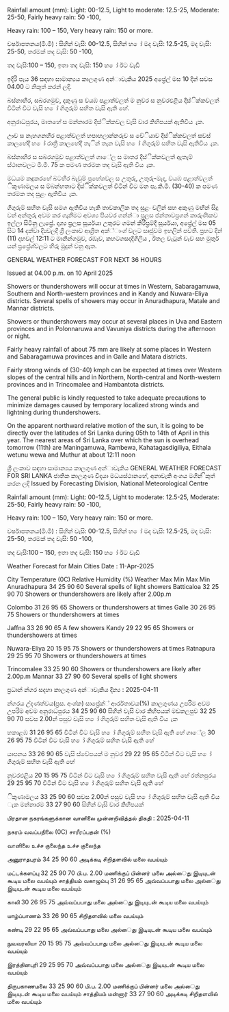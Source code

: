 Rainfall amount (mm): Light: 00-12.5, Light to moderate: 12.5-25, Moderate: 25-50, Fairly heavy rain: 50 -100,

Heavy rain: 100 – 150, Very heavy rain: 150 or more.

වර්ෂාපතනය(මි.මී) : සිහින් වැසි: 00-12.5, සිහින් හ ෝ මද වැසි: 12.5-25, මද වැසි: 25-50, තරමක් තද වැසි: 50 -100,

තද වැසි:100 – 150, ඉතා තද වැසි: 150 හ ෝ ඊට වැඩි

ඉදිරි පැය 36 සඳහා සාමාන්‍යය කාලගුණ අන්‍ාවැකිය 2025 අප්‍රේල් මස 10 දින්‍ සවස 04.00 ට නිකුත් කරන්‍ ලදි.

බස්නාහිර, සබරගමුව, දකුණු ස වයඹ පළාත්වලත් ම නුවර ස නුවරඑළිය දිස්ික්කවලත් විටින් විට වැසි හ ෝ ගිගුරුම් සහිත වැසි ඇති හේ.

අනුරාධපුරය, මාතහේ ස මන්නාරම දිස්ික්කවල වැසි වාර කිහිපයක් ඇතිවිය ැක.

ඌව ස නැහගනහිර පළාත්වලත් හපාහලාන්නරුව ස වේියාව දිස්ික්කවලත් සවස් කාලහේදී හ ෝ රාත්‍රී කාලහේදී තැින් තැන වැසි හ ෝ ගිගුරුම් සහිත වැසි ඇතිවිය ැක.

බස්නාහිර ස සබරගමුව පළාත්වලත් ගාේල ස මාතර දිස්ික්කවලත් ඇතැම් ස්ථානවලට මි.මී. 75 ක පමණ තරමක තද වැසි ඇති විය ැක.

මධයම කඳුකරහේ බටහිර බැවුම් ප්‍රහේශවල ස උතුරු, උතුරු-මැද, වයඹ පළාත්වලත් ිකුණාමලය ස ම්බන්හතාට දිස්ික්කවලත් විටින් විට මන පැ.කි.මී. (30-40) ක පමණ තරමක තද සුළං ඇතිවිය ැක.

ගිගුරුම් සහිත වැසි සමග ඇතිවිය හැකි තාවකාලික තද සුළං වලින් සහ අකුණු මඟින් සිදු වන්‍ අන්‍තුරු අවම කර ගැනීමට අවශ්‍ය පියවර ගන්න්‍ා ප්‍රලස ජන්‍තාවප්‍රගන් කාරුණිකව ඉල්ලා සිටිනු ලැප්‍රේ. දෘශ්‍ය ප්‍රලස සූර්යයා උතුරට ගමන් කිරීප්‍රම්දී සූර්යයා, අප්‍රේල් මස 05 සිට 14 දක්වා දින්‍වලදී ශ්‍රී ලංකාව ආශ්‍රිත අක්්ාංශ්‍ වලට සෘජුවම ඉහලින් පවතී. ප්‍රහට දින්‍ (11) දහවල් 12:11 ට මානින්ගමුව, රඹෑව, කහටගසදදිගිලිය , ඊතල වැටුන්‍ වැව සහ මුතුර් යන්‍ ප්‍රප්‍රේශ්‍වලට හිරු මුදුන් වනු ඇත.

GENERAL WEATHER FORECAST FOR NEXT 36 HOURS

Issued at 04.00 p.m. on 10 April 2025

Showers or thundershowers will occur at times in Western, Sabaragamuwa, Southern and North-western provinces and in Kandy and Nuwara-Eliya districts. Several spells of showers may occur in Anuradhapura, Matale and Mannar districts.

Showers or thundershowers may occur at several places in Uva and Eastern provinces and in Polonnaruwa and Vavuniya districts during the afternoon or night.

Fairly heavy rainfall of about 75 mm are likely at some places in Western and Sabaragamuwa provinces and in Galle and Matara districts.

Fairly strong winds of (30-40) kmph can be expected at times over Western slopes of the central hills and in Northern, North-central and North-western provinces and in Trincomalee and Hambantota districts.

The general public is kindly requested to take adequate precautions to minimize damages caused by temporary localized strong winds and lightning during thundershowers.

On the apparent northward relative motion of the sun, it is going to be directly over the latitudes of Sri Lanka during 05th to 14th of April in this year. The nearest areas of Sri Lanka over which the sun is overhead tomorrow (11th) are Maningamuwa, Rambewa, Kahatagasdigiliya, Eithala wetunu wewa and Muthur at about 12:11 noon

ශ්‍රී ලංකාව සඳහා සාමාන්‍යය කාලගුණ අන්‍ාවැකිය GENERAL WEATHER FORECAST FOR SRI LANKA ජාතික කාලගුණ විදයා මධයස්ථානහේ, අනාවැකි අංශය මගින් ිකුත් කරන ලදි Issued by Forecasting Division, National Meteorological Centre

Rainfall amount (mm): Light: 00-12.5, Light to moderate: 12.5-25, Moderate: 25-50, Fairly heavy rain: 50 -100,

Heavy rain: 100 – 150, Very heavy rain: 150 or more.

වර්ෂාපතනය(මි.මී) : සිහින් වැසි: 00-12.5, සිහින් හ ෝ මද වැසි: 12.5-25, මද වැසි: 25-50, තරමක් තද වැසි: 50 -100,

තද වැසි:100 – 150, ඉතා තද වැසි: 150 හ ෝ ඊට වැඩි

Weather Forecast for Main Cities Date : 11-Apr-2025

City Temperature (0C) Relative Humidity (%) Weather Max Min Max Min Anuradhapura 34 25 90 60 Several spells of light showers Batticaloa 32 25 90 70 Showers or thundershowers are likely after 2.00p.m

Colombo 31 26 95 65 Showers or thundershowers at times Galle 30 26 95 75 Showers or thundershowers at times

Jaffna 33 26 90 65 A few showers Kandy 29 22 95 65 Showers or thundershowers at times

Nuwara-Eliya 20 15 95 75 Showers or thundershowers at times Ratnapura 29 25 95 70 Showers or thundershowers at times

Trincomalee 33 25 90 60 Showers or thundershowers are likely after 2.00p.m Mannar 33 27 90 60 Several spells of light showers

ප්‍රධාන්‍ න්‍ගර සදහා කාලගුණ අන්‍ාවැකිය දින්‍ය : 2025-04-11

න්‍ගරය උ්දණත්වය(ප්‍රස. අංශ්‍ක) සාප්‍රේක්් ආර්රතාවය(%) කාලගුණය උපරිම අවම උපරිම අවම අනුරාධපුරය 34 25 90 60 සිහින් වැසි වාර කිහිපයක් මඩකලපුව 32 25 90 70 සවස 2.00න් පසුව වැසි හ ෝ ගිගුරුම් සහිත වැසි ඇති විය ැක

හකාළඹ 31 26 95 65 විටින් විට වැසි හ ෝ ගිගුරුම් සහිත වැසි ඇති හේ ගාේල 30 26 95 75 විටින් විට වැසි හ ෝ ගිගුරුම් සහිත වැසි ඇති හේ

යාපනය 33 26 90 65 වැසි ස්වේපයක් ම නුවර 29 22 95 65 විටින් විට වැසි හ ෝ ගිගුරුම් සහිත වැසි ඇති හේ

නුවරඑළිය 20 15 95 75 විටින් විට වැසි හ ෝ ගිගුරුම් සහිත වැසි ඇති හේ රත්නපුරය 29 25 95 70 විටින් විට වැසි හ ෝ ගිගුරුම් සහිත වැසි ඇති හේ

ිකුණාමලය 33 25 90 60 සවස 2.00න් පසුව වැසි හ ෝ ගිගුරුම් සහිත වැසි ඇති විය ැක මන්නාරම 33 27 90 60 සිහින් වැසි වාර කිහිපයක්

பிரதான நகரங்களுக்கான வானிலை முன்னறிவித்தல் திகதி : 2025-04-11

நகரம் வவப்பநிலை (0C) சாரீரப்பதன் (%)

வானிலை உச்ச குலைந்த உச்ச குலைந்த

அனுராதபுரம் 34 25 90 60 அடிக்கடி சிறிதளவில் மலை வபய்யும்

மட்டக்களப்பு 32 25 90 70 பி.ப. 2.00 மணிக்குப் பின்னர் மலை அல்ைது இடியுடன் கூடிய மலை வபய்யும் சாத்தியம் வகாழும்பு 31 26 95 65 அவ்வப்பபாது மலை அல்ைது இடியுடன் கூடிய மலை வபய்யும்

காலி 30 26 95 75 அவ்வப்பபாது மலை அல்ைது இடியுடன் கூடிய மலை வபய்யும்

யாழ்ப்பாணம் 33 26 90 65 சிறிதளவில் மலை வபய்யும்

கண்டி 29 22 95 65 அவ்வப்பபாது மலை அல்ைது இடியுடன் கூடிய மலை வபய்யும்

நுவவரலியா 20 15 95 75 அவ்வப்பபாது மலை அல்ைது இடியுடன் கூடிய மலை வபய்யும்

இரத்தினபுரி 29 25 95 70 அவ்வப்பபாது மலை அல்ைது இடியுடன் கூடிய மலை வபய்யும்

திருபகாணமலை 33 25 90 60 பி.ப. 2.00 மணிக்குப் பின்னர் மலை அல்ைது இடியுடன் கூடிய மலை வபய்யும் சாத்தியம் மன்னார் 33 27 90 60 அடிக்கடி சிறிதளவில் மலை வபய்யும்